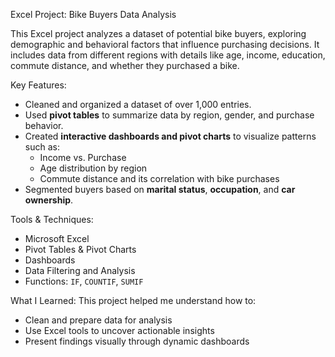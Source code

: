 Excel Project: Bike Buyers Data Analysis

This Excel project analyzes a dataset of potential bike buyers, exploring demographic and behavioral factors that influence purchasing decisions. It includes data from different regions with details like age, income, education, commute distance, and whether they purchased a bike.

Key Features:
- Cleaned and organized a dataset of over 1,000 entries.
- Used **pivot tables** to summarize data by region, gender, and purchase behavior.
- Created **interactive dashboards and pivot charts** to visualize patterns such as:
  - Income vs. Purchase
  - Age distribution by region
  - Commute distance and its correlation with bike purchases
- Segmented buyers based on **marital status**, **occupation**, and **car ownership**.

 Tools & Techniques:
- Microsoft Excel
- Pivot Tables & Pivot Charts
- Dashboards
- Data Filtering and Analysis
- Functions: `IF`, `COUNTIF`, `SUMIF`

 What I Learned:
This project helped me understand how to:
- Clean and prepare data for analysis
- Use Excel tools to uncover actionable insights
- Present findings visually through dynamic dashboards
